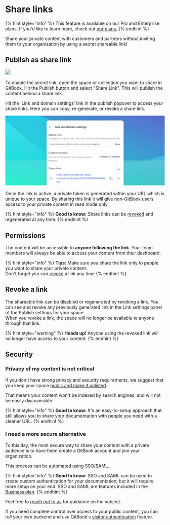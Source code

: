 # Share links

{% hint style="info" %}
This feature is available on our Pro and Enterprise plans. If you'd like to learn more, check out [our plans.](../../billing-and-admin/billing/plans.md#our-pricing-plans)
{% endhint %}

Share your private content with customers and partners without inviting them to your organization by using a secret shareable link!

## Publish as share link

![](<../../.gitbook/assets/Publish – Share Link.png>)

To enable the secret link, open the space or collection you want to share in GitBook. Hit the Publish button and select "Share Link". This will publish the content behind a share link.

Hit the 'Link and domain settings' link in the publish popover to access your share links. Here you can copy, re-generate, or revoke a share link.

![](<../../.gitbook/assets/Share Link Settings.png>)

Once the link is active, a private token is generated within your URL which is unique to your space. By sharing this link it will give non-GitBook users access to your private content in read mode only.

{% hint style="info" %}
**Good to know:** Share links can be [revoked](share-links.md#revoke-a-link) and regenerated at any time.
{% endhint %}

## Permissions

The content will be accessible to **anyone following the link**. Your team members will always be able to access your content from their dashboard.

{% hint style="info" %}
**Tips:** Make sure you share the link only to people you want to share your private content.\
Don't forget you can [revoke](share-links.md#revoke-a-link) a link any time
{% endhint %}

## Revoke a link

The shareable link can be disabled or regenerated by revoking a link. You can see and revoke any previously generated link in the Link settings panel of the Publish settings for your space.\
When you revoke a link, the space will no longer be available to anyone through that link.

{% hint style="warning" %}
**Heads up!** Anyone using the revoked link will no longer have access to your content.
{% endhint %}

## Security

### Privacy of my content is not critical

If you don't have strong privacy and security requirements, we suggest that you keep your space [public and make it unlisted](space-publishing.md#unlisted).

That means your content won't be indexed by search engines, and will not be easily discoverable.

{% hint style="info" %}
**Good to know:** It's an easy-to-setup approach that still allows you to share your documentation with people you need with a cleaner URL.
{% endhint %}

### I need a more secure alternative

To this day, the most secure way to share your content with a private audience is to have them create a GitBook account and join your organization.

This process can be [automated using SSO/SAML](../../advanced-guides/advanced-sharing-and-security/saml.md).

{% hint style="info" %}
**Good to know:** SSO and SAML can be used to create custom authentication for your documentation, but it will require more setup on your end. SSO and SAML are features included in the [Business plan](../../billing-and-admin/billing/plans.md#business-plan).
{% endhint %}

Feel free to [reach out to us](mailto:support@gitbook.com) for guidance on the subject.

If you need complete control over access to your public content, you can roll your own backend and use GitBook's [visitor authentication](../../advanced-guides/advanced-sharing-and-security/visitor-authentication.md) feature.
